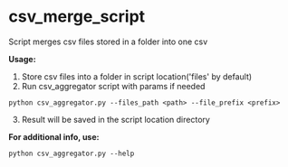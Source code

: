 # csv_merge_script

Script merges csv files stored in a folder into one csv

**Usage:**

1. Store csv files into a folder in script location('files' by default)
2. Run csv_aggregator script with params if needed

```shell
python csv_aggregator.py --files_path <path> --file_prefix <prefix>
```

3. Result will be saved in the script location directory

**For additional info, use:**

```shell
python csv_aggregator.py --help
```
